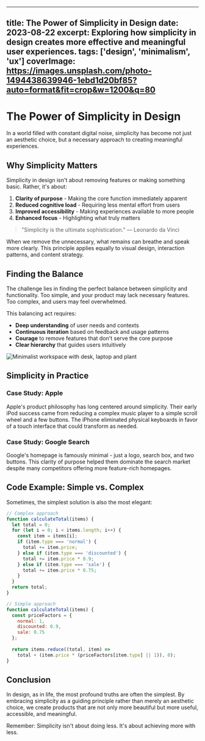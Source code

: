 
---
title: The Power of Simplicity in Design
date: 2023-08-22
excerpt: Exploring how simplicity in design creates more effective and meaningful user experiences.
tags: ['design', 'minimalism', 'ux']
coverImage: https://images.unsplash.com/photo-1494438639946-1ebd1d20bf85?auto=format&fit=crop&w=1200&q=80
---

# The Power of Simplicity in Design

In a world filled with constant digital noise, simplicity has become not just an aesthetic choice, but a necessary approach to creating meaningful experiences.

## Why Simplicity Matters

Simplicity in design isn't about removing features or making something basic. Rather, it's about:

1. **Clarity of purpose** - Making the core function immediately apparent
2. **Reduced cognitive load** - Requiring less mental effort from users
3. **Improved accessibility** - Making experiences available to more people
4. **Enhanced focus** - Highlighting what truly matters

> "Simplicity is the ultimate sophistication."
> — Leonardo da Vinci

When we remove the unnecessary, what remains can breathe and speak more clearly. This principle applies equally to visual design, interaction patterns, and content strategy.

## Finding the Balance

The challenge lies in finding the perfect balance between simplicity and functionality. Too simple, and your product may lack necessary features. Too complex, and users may feel overwhelmed.

This balancing act requires:

- **Deep understanding** of user needs and contexts
- **Continuous iteration** based on feedback and usage patterns  
- **Courage** to remove features that don't serve the core purpose
- **Clear hierarchy** that guides users intuitively

![Minimalist workspace with desk, laptop and plant](https://images.unsplash.com/photo-1508615039623-a25605d2b022?auto=format&fit=crop&w=1200&q=80)

## Simplicity in Practice

### Case Study: Apple

Apple's product philosophy has long centered around simplicity. Their early iPod success came from reducing a complex music player to a simple scroll wheel and a few buttons. The iPhone eliminated physical keyboards in favor of a touch interface that could transform as needed.

### Case Study: Google Search

Google's homepage is famously minimal - just a logo, search box, and two buttons. This clarity of purpose helped them dominate the search market despite many competitors offering more feature-rich homepages.

## Code Example: Simple vs. Complex

Sometimes, the simplest solution is also the most elegant:

```javascript
// Complex approach
function calculateTotal(items) {
  let total = 0;
  for (let i = 0; i < items.length; i++) {
    const item = items[i];
    if (item.type === 'normal') {
      total += item.price;
    } else if (item.type === 'discounted') {
      total += item.price * 0.9;
    } else if (item.type === 'sale') {
      total += item.price * 0.75;
    }
  }
  return total;
}

// Simple approach
function calculateTotal(items) {
  const priceFactors = {
    normal: 1,
    discounted: 0.9,
    sale: 0.75
  };
  
  return items.reduce((total, item) => 
    total + (item.price * (priceFactors[item.type] || 1)), 0);
}
```

## Conclusion

In design, as in life, the most profound truths are often the simplest. By embracing simplicity as a guiding principle rather than merely an aesthetic choice, we create products that are not only more beautiful but more useful, accessible, and meaningful.

Remember: Simplicity isn't about doing less. It's about achieving more with less.
